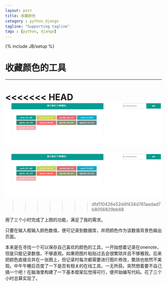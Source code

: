 ```yaml
---
layout: post
title: 收藏颜色
category : python_django
tagline: "Supporting tagline"
tags : [python, django]
---
```

{% include JB/setup %}
# 收藏颜色的工具
---
<<<<<<< HEAD
![collect_color](/assets/image/collect_color.jpg)
=======
![collect_color](./image/collect_color.jpg)
>>>>>>> dfd110426e52d4f434d761aedad7b8056829bb68


用了三个小时完成了上图的功能，满足了我的需求。

只要在输入框输入颜色数值，便可记录到数据库，并把颜色作为该数值背景色输出页面。

<!--break-->

本来是在寻找一个可以保存自己喜欢的颜色的工具，一开始想着记录在onenote，但是只能记录数值，不够直观。如果把图片粘贴过去会很繁琐并且不够雅观。后来把颜色直接合并在一张图上，但记录时每次都需要进行图片修改，繁琐也依然不美观。中午午睡后百度了一下是否有相关的在线工具，一无所获。突然想着要不自己搞一个吧！在脑海里构建了一下基本框架后觉得可行，便开始编写代码。花了三个小时总算实现了。

